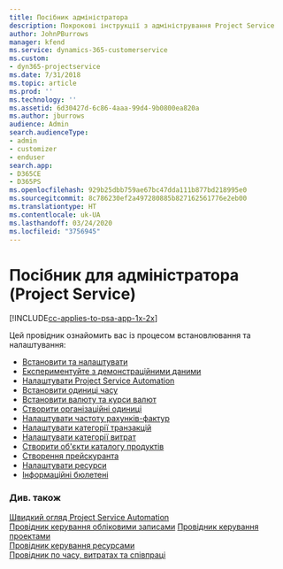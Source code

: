 ```yaml
---
title: Посібник адміністратора
description: Покрокові інструкції з адміністрування Project Service
author: JohnPBurrows
manager: kfend
ms.service: dynamics-365-customerservice
ms.custom:
- dyn365-projectservice
ms.date: 7/31/2018
ms.topic: article
ms.prod: ''
ms.technology: ''
ms.assetid: 6d30427d-6c86-4aaa-99d4-9b0800ea820a
ms.author: jburrows
audience: Admin
search.audienceType:
- admin
- customizer
- enduser
search.app:
- D365CE
- D365PS
ms.openlocfilehash: 929b25dbb759ae67bc47dda111b877bd218995e0
ms.sourcegitcommit: 8c786230ef2a497280885b827162561776e2eb00
ms.translationtype: HT
ms.contentlocale: uk-UA
ms.lasthandoff: 03/24/2020
ms.locfileid: "3756945"
---
```

# <a name="administrator-guide-project-service"></a>Посібник для адміністратора (Project Service)

[!INCLUDE[cc-applies-to-psa-app-1x-2x](../includes/cc-applies-to-psa-app-1x-2x.md)]

Цей провідник ознайомить вас із процесом встановлювання та налаштування:  
  
- [Встановити та налаштувати](install-customize.md)
- [Експериментуйте з демонстраційними даними](use-demo-data.md)
- [Налаштувати Project Service Automation](configure.md)
- [Встановити одиниці часу](set-up-time-units.md)
- [Встановити валюту та курси валют](set-up-currencies-exchange-rates.md)
- [Створити організаційні одиниці](create-organizational-units.md)
- [Налаштувати частоту рахунків-фактур](set-up-invoice-frequencies.md)
- [Налаштувати категорії транзакцій](configure-transaction-categories.md)
- [Налаштувати категорії витрат](configure-expense-categories.md)
- [Створити об'єкти каталогу продуктів](create-product-catalog-items.md)
- [Створення прейскуранта](create-price-list.md)
- [Налаштувати ресурси](set-up-resources.md)
- [Інформаційні бюлетені](white-papers.md)
  
### <a name="see-also"></a>Див. також  
 [Швидкий огляд Project Service Automation](../project-service/overview.md)    
 [Провідник керування обліковими записами](../project-service/account-manager-guide.md) [Провідник керування проектами](../project-service/project-manager-guide.md)   
 [Провідник керування ресурсами](../project-service/resource-manager-guide.md)   
 [Провідник по часу, витратах та співпраці](../project-service/time-expense-collaboration-guide.md)
